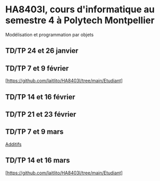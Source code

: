 # HA8403I, cours d'informatique au semestre 4 à Polytech Montpellier
Modélisation et programmation par objets

## TD/TP 24 et 26 janvier


## TD/TP 7 et 9 février

[https://github.com/laitlito/HA8403I/tree/main/Etudiant]

## TD/TP 14 et 16 février

## TD/TP 21 et 23 février

## TD/TP 7 et 9 mars
[Additifs](https://github.com/laitlito/HA8403I/tree/main/Additifs)


## TD/TP 14 et 16 mars

[https://github.com/laitlito/HA8403I/tree/main/Etudiant]
